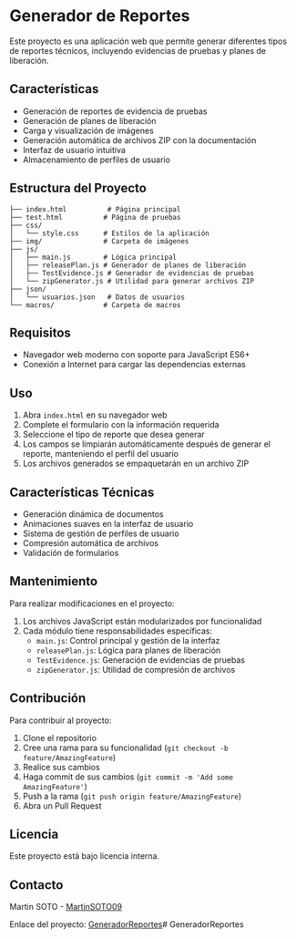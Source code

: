 # Generador de Reportes

Este proyecto es una aplicación web que permite generar diferentes tipos de reportes técnicos, incluyendo evidencias de pruebas y planes de liberación.

## Características

- Generación de reportes de evidencia de pruebas
- Generación de planes de liberación
- Carga y visualización de imágenes
- Generación automática de archivos ZIP con la documentación
- Interfaz de usuario intuitiva
- Almacenamiento de perfiles de usuario

## Estructura del Proyecto

```
├── index.html          # Página principal
├── test.html          # Página de pruebas
├── css/
│   └── style.css      # Estilos de la aplicación
├── img/               # Carpeta de imágenes
├── js/
│   ├── main.js        # Lógica principal
│   ├── releasePlan.js # Generador de planes de liberación
│   ├── TestEvidence.js # Generador de evidencias de pruebas
│   └── zipGenerator.js # Utilidad para generar archivos ZIP
├── json/
│   └── usuarios.json   # Datos de usuarios
└── macros/            # Carpeta de macros
```

## Requisitos

- Navegador web moderno con soporte para JavaScript ES6+
- Conexión a Internet para cargar las dependencias externas

## Uso

1. Abra `index.html` en su navegador web
2. Complete el formulario con la información requerida
3. Seleccione el tipo de reporte que desea generar
4. Los campos se limpiarán automáticamente después de generar el reporte, manteniendo el perfil del usuario
5. Los archivos generados se empaquetarán en un archivo ZIP

## Características Técnicas

- Generación dinámica de documentos
- Animaciones suaves en la interfaz de usuario
- Sistema de gestión de perfiles de usuario
- Compresión automática de archivos
- Validación de formularios

## Mantenimiento

Para realizar modificaciones en el proyecto:

1. Los archivos JavaScript están modularizados por funcionalidad
2. Cada módulo tiene responsabilidades específicas:
   - `main.js`: Control principal y gestión de la interfaz
   - `releasePlan.js`: Lógica para planes de liberación
   - `TestEvidence.js`: Generación de evidencias de pruebas
   - `zipGenerator.js`: Utilidad de compresión de archivos

## Contribución

Para contribuir al proyecto:

1. Clone el repositorio
2. Cree una rama para su funcionalidad (`git checkout -b feature/AmazingFeature`)
3. Realice sus cambios
4. Haga commit de sus cambios (`git commit -m 'Add some AmazingFeature'`)
5. Push a la rama (`git push origin feature/AmazingFeature`)
6. Abra un Pull Request

## Licencia

Este proyecto está bajo licencia interna.

## Contacto

Martin SOTO - [MartinSOTO09](https://github.com/MartinSOTO09)

Enlace del proyecto: [GeneradorReportes](https://github.com/MartinSOTO09/GeneradorReportes)#   G e n e r a d o r R e p o r t e s  
 